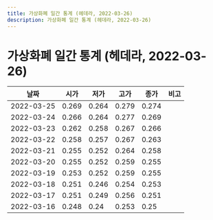 ```yaml
---
title: 가상화폐 일간 통계 (헤데라, 2022-03-26)
description: 가상화폐 일간 통계 (헤데라, 2022-03-26)
---
```


가상화폐 일간 통계 (헤데라, 2022-03-26)
===

|날짜|시가|저가|고가|종가|비고|
|--|--|--|--|--|--|
|2022-03-25|0.269|0.264|0.279|0.274|    |
|2022-03-24|0.266|0.264|0.277|0.269|    |
|2022-03-23|0.262|0.258|0.267|0.266|    |
|2022-03-22|0.258|0.257|0.267|0.263|    |
|2022-03-21|0.255|0.252|0.264|0.258|    |
|2022-03-20|0.255|0.252|0.259|0.255|    |
|2022-03-19|0.253|0.252|0.259|0.255|    |
|2022-03-18|0.251|0.246|0.254|0.253|    |
|2022-03-17|0.251|0.249|0.256|0.251|    |
|2022-03-16|0.248|0.24|0.253|0.25|    |

